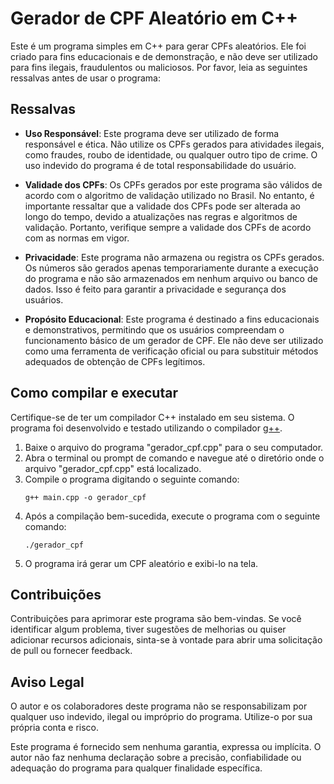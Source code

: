 # Gerador de CPF Aleatório em C++

Este é um programa simples em C++ para gerar CPFs aleatórios. Ele foi criado para fins educacionais e de demonstração, e não deve ser utilizado para fins ilegais, fraudulentos ou maliciosos. Por favor, leia as seguintes ressalvas antes de usar o programa:

## Ressalvas

- **Uso Responsável**: Este programa deve ser utilizado de forma responsável e ética. Não utilize os CPFs gerados para atividades ilegais, como fraudes, roubo de identidade, ou qualquer outro tipo de crime. O uso indevido do programa é de total responsabilidade do usuário.

- **Validade dos CPFs**: Os CPFs gerados por este programa são válidos de acordo com o algoritmo de validação utilizado no Brasil. No entanto, é importante ressaltar que a validade dos CPFs pode ser alterada ao longo do tempo, devido a atualizações nas regras e algoritmos de validação. Portanto, verifique sempre a validade dos CPFs de acordo com as normas em vigor.

- **Privacidade**: Este programa não armazena ou registra os CPFs gerados. Os números são gerados apenas temporariamente durante a execução do programa e não são armazenados em nenhum arquivo ou banco de dados. Isso é feito para garantir a privacidade e segurança dos usuários.

- **Propósito Educacional**: Este programa é destinado a fins educacionais e demonstrativos, permitindo que os usuários compreendam o funcionamento básico de um gerador de CPF. Ele não deve ser utilizado como uma ferramenta de verificação oficial ou para substituir métodos adequados de obtenção de CPFs legítimos.

## Como compilar e executar

Certifique-se de ter um compilador C++ instalado em seu sistema. O programa foi desenvolvido e testado utilizando o compilador [g++](https://gcc.gnu.org/ "GCC, the GNU Compiler Collection").

1. Baixe o arquivo do programa "gerador_cpf.cpp" para o seu computador.
2. Abra o terminal ou prompt de comando e navegue até o diretório onde o arquivo "gerador_cpf.cpp" está localizado.
3. Compile o programa digitando o seguinte comando:
   ```
   g++ main.cpp -o gerador_cpf
   ```
4. Após a compilação bem-sucedida, execute o programa com o seguinte comando:
   ```
   ./gerador_cpf
   ```
5. O programa irá gerar um CPF aleatório e exibi-lo na tela.

## Contribuições

Contribuições para aprimorar este programa são bem-vindas. Se você identificar algum problema, tiver sugestões de melhorias ou quiser adicionar recursos adicionais, sinta-se à vontade para abrir uma solicitação de pull ou fornecer feedback.

## Aviso Legal

O autor e os colaboradores deste programa não se responsabilizam por qualquer uso indevido, ilegal ou impróprio do programa. Utilize-o por sua própria conta e risco.

Este programa é fornecido sem nenhuma garantia, expressa ou implícita. O autor não faz nenhuma declaração sobre a precisão, confiabilidade ou adequação do programa para qualquer finalidade específica.
